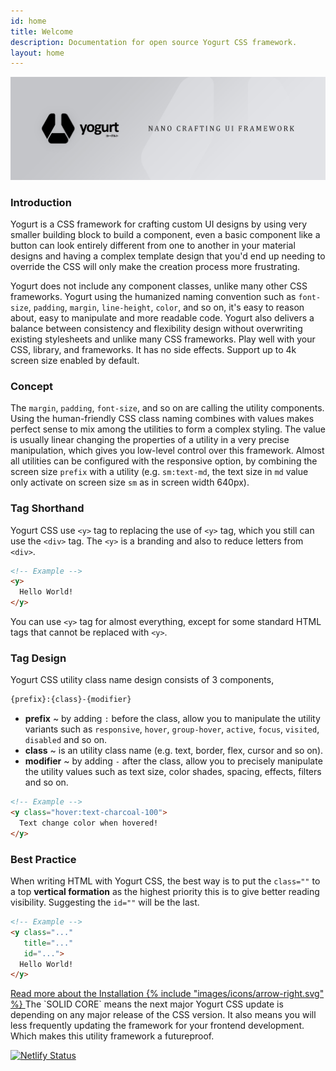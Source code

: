 ```yaml
---
id: home
title: Welcome
description: Documentation for open source Yogurt CSS framework.
layout: home
---
```


<y class="pb-4">
  <img class="w-full h-full rounded-lg opacity-75"
       src="images/content/yogurt_promo.jpg"
       alt="Yogurt">
</y>

### Introduction

Yogurt is a CSS framework for crafting custom UI designs by using very smaller building block to build a component, even a basic component like a button can look entirely different from one to another in your material designs and having a complex template design that you'd end up needing to override the CSS will only make the creation process more frustrating.

Yogurt does not include any component classes, unlike many other CSS frameworks. Yogurt using the humanized naming convention such as `font-size`, `padding`, `margin`, `line-height`, `color`, and so on, it's easy to reason about, easy to manipulate and more readable code. Yogurt also delivers a balance between consistency and flexibility design without overwriting existing stylesheets and unlike many CSS frameworks. Play well with your CSS, library, and frameworks. It has no side effects. Support up to 4k screen size enabled by default.

### Concept

The `margin`, `padding`, `font-size`, and so on are calling the utility components. Using the human-friendly CSS class naming combines with values makes perfect sense to mix among the utilities to form a complex styling. The value is usually linear changing the properties of a utility in a very precise manipulation, which gives you low-level control over this framework. Almost all utilities can be configured with the responsive option, by combining the screen size `prefix` with a utility (e.g. `sm:text-md`, the text size in `md` value only activate on screen size `sm` as in screen width 640px).

### Tag Shorthand

Yogurt CSS use `<y>` tag to replacing the use of `<y>` tag, which you still can use the `<div>` tag. The `<y>` is a branding and also to reduce letters from `<div>`.

```html
<!-- Example -->
<y>
  Hello World!
</y>
```

You can use `<y>` tag for almost everything, except for some standard HTML tags that cannot be replaced with `<y>`.

### Tag Design

Yogurt CSS utility class name design consists of 3 components,

```html
{prefix}:{class}-{modifier}
```

- **prefix** ~ by adding `:` before the class, allow you to manipulate the utility variants such as `responsive`, `hover`, `group-hover`, `active`, `focus`, `visited`, `disabled` and so on.
- **class** ~ is an utility class name (e.g. text, border, flex, cursor and so on).
- **modifier** ~ by adding `-` after the class, allow you to precisely manipulate the utility values such as text size, color shades, spacing, effects, filters and so on.

```html
<!-- Example -->
<y class="hover:text-charcoal-100">
  Text change color when hovered!
</y>
```

### Best Practice

When writing HTML with Yogurt CSS, the best way is to put the `class=""` to a top **vertical formation** as the highest priority this is to give better reading visibility. Suggesting the `id=""` will be the last.

```html
<!-- Example -->
<y class="..."
   title="..."
   id="...">
  Hello World!
</y>
```

<a href="/installation">
  Read more about the Installation
  <span class="exernal-link-icon">
    {% include "images/icons/arrow-right.svg" %}
  </span>
</a>

<y class="py-6 text-xs text-gray-600 depth-tight">
  The `SOLID CORE` means the next major Yogurt CSS update is depending on any major release of the CSS version. It also means you will less frequently updating the framework for your frontend development. Which makes this utility framework a futureproof.
</y>

[![Netlify Status](https://api.netlify.com/api/v1/badges/07b893f5-2d17-413d-a3b6-e657ef9dbef3/deploy-status)](https://app.netlify.com/sites/yogurt-css-documentation/deploys)